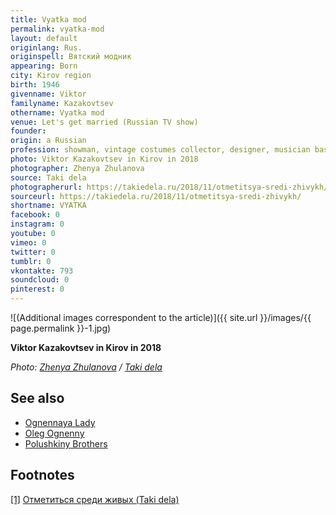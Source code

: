 ```yaml
---
title: Vyatka mod
permalink: vyatka-mod
layout: default
originlang: Rus.
originspell: Вятский модник
appearing: Born
city: Kirov region
birth: 1946
givenname: Viktor
familyname: Kazakovtsev
othername: Vyatka mod
venue: Let's get married (Russian TV show)
founder:
origin: a Russian
profession: showman, vintage costumes collector, designer, musician based in Kirov
photo: Viktor Kazakovtsev in Kirov in 2018
photographer: Zhenya Zhulanova
source: Taki dela
photographerurl: https://takiedela.ru/2018/11/otmetitsya-sredi-zhivykh/
sourceurl: https://takiedela.ru/2018/11/otmetitsya-sredi-zhivykh/
shortname: VYATKA
facebook: 0
instagram: 0
youtube: 0
vimeo: 0
twitter: 0
tumblr: 0
vkontakte: 793
soundcloud: 0
pinterest: 0
---
```


![(Additional images correspondent to the article)]({{ site.url }}/images/{{ page.permalink }}-1.jpg)

**Viktor Kazakovtsev in Kirov in 2018**

*Photo: [Zhenya Zhulanova](https://takiedela.ru/2018/11/otmetitsya-sredi-zhivykh/) / [Taki dela](https://takiedela.ru/2018/11/otmetitsya-sredi-zhivykh/)*


## See also

+ [Ognennaya Lady](ognennaya-lady)
+ [Oleg Ognenny](ognenny-oleg)
+ [Polushkiny Brothers](index)

## Footnotes

[[1]](#a1) <span id="f1"></span> [Отметиться среди живых (Taki dela)](index)

